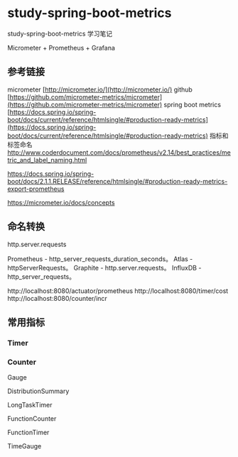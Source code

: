 # study-spring-boot-metrics #
study-spring-boot-metrics 学习笔记

Micrometer + Prometheus + Grafana


## 参考链接 ##

micrometer [http://micrometer.io/](http://micrometer.io/)
github [https://github.com/micrometer-metrics/micrometer](https://github.com/micrometer-metrics/micrometer)
spring boot metrics [https://docs.spring.io/spring-boot/docs/current/reference/htmlsingle/#production-ready-metrics](https://docs.spring.io/spring-boot/docs/current/reference/htmlsingle/#production-ready-metrics)
指标和标签命名
http://www.coderdocument.com/docs/prometheus/v2.14/best_practices/metric_and_label_naming.html

https://docs.spring.io/spring-boot/docs/2.1.1.RELEASE/reference/htmlsingle/#production-ready-metrics-export-prometheus

https://micrometer.io/docs/concepts

## 命名转换 ##
http.server.requests

Prometheus - http_server_requests_duration_seconds。
Atlas - httpServerRequests。
Graphite - http.server.requests。
InfluxDB - http_server_requests。

http://localhost:8080/actuator/prometheus
http://localhost:8080/timer/cost
http://localhost:8080/counter/incr

## 常用指标 ##

### Timer ###


### Counter ###

Gauge

DistributionSummary

LongTaskTimer

FunctionCounter

FunctionTimer

TimeGauge